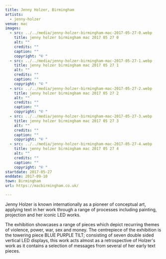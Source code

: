 ```yaml
---
title: Jenny Holzer, Birmingham
artists:
  - jenny-holzer
venue: mac
images:
  - src: ../../media/jenny-holzer-birmingham-mac-2017-05-27-0.webp
    title: jenny holzer birmingham mac 2017 05 27 0
    alt: ""
    credits: ""
    caption: ""
    copyright: "© "
  - src: ../../media/jenny-holzer-birmingham-mac-2017-05-27-1.webp
    title: jenny holzer birmingham mac 2017 05 27 1
    alt: ""
    credits: ""
    caption: ""
    copyright: "© "
  - src: ../../media/jenny-holzer-birmingham-mac-2017-05-27-2.webp
    title: jenny holzer birmingham mac 2017 05 27 2
    alt: ""
    credits: ""
    caption: ""
    copyright: "© "
  - src: ../../media/jenny-holzer-birmingham-mac-2017-05-27-3.webp
    title: jenny holzer birmingham mac 2017 05 27 3
    alt: ""
    credits: ""
    caption: ""
    copyright: "© "
  - src: ../../media/jenny-holzer-birmingham-mac-2017-05-27-4.webp
    title: jenny holzer birmingham mac 2017 05 27 4
    alt: ""
    credits: ""
    caption: ""
    copyright: "© "
startdate: 2017-05-27
enddate: 2017-09-10
town: Birmingham
url: https://macbirmingham.co.uk/

---
```


Jenny Holzer is known internationally as a pioneer of conceptual art, applying text in her work through a range of processes including painting, projection and her iconic LED works.

The exhibition showcases a range of pieces which depict recurring themes of violence, power, war, sex and money. The centrepiece of the exhibition is the towering piece BLUE PURPLE TILT; consisting of seven double sided vertical LED displays, this work acts almost as a retrospective of Holzer's work as it contains a selection of messages from several of her early text pieces.